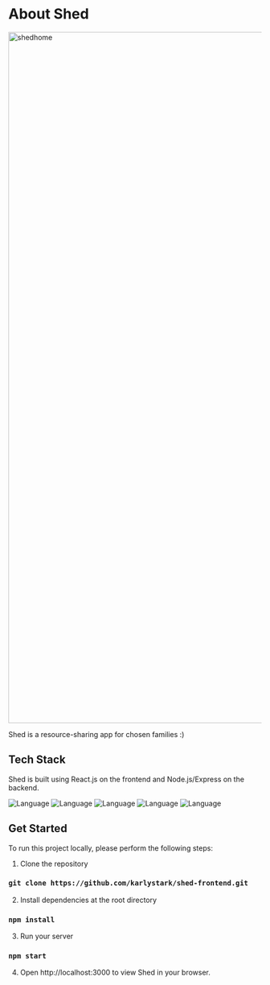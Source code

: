 # About Shed 

<img width="1374" alt="shedhome" src="https://github.com/karlystark/shed-frontend/assets/110060273/b2212269-2503-4e26-a253-65a43ab1cff0">

Shed is a resource-sharing app for chosen families :) 


## Tech Stack

Shed is built using React.js on the frontend and Node.js/Express on the backend. 

![Language](https://img.shields.io/badge/React-20232A?style=for-the-badge&logo=react&logoColor=61DAFB) ![Language](https://img.shields.io/badge/Bootstrap-563D7C?style=for-the-badge&logo=bootstrap&logoColor=white) ![Language](https://img.shields.io/badge/Node.js-43853D?style=for-the-badge&logo=node.js&logoColor=white) ![Language](https://img.shields.io/badge/Express.js-404D59?style=for-the-badge) ![Language](https://img.shields.io/badge/PostgreSQL-316192?style=for-the-badge&logo=postgresql&logoColor=white)



## Get Started

To run this project locally, please perform the following steps:

1. Clone the repository

### `git clone https://github.com/karlystark/shed-frontend.git`

2. Install dependencies at the root directory

### `npm install`

3. Run your server

### `npm start`

4. Open http://localhost:3000 to view Shed in your browser. 

